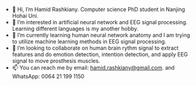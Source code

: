 - 👋 Hi, I’m Hamid Rashkiany. Computer science PhD student in Nanjing Hohai Uni. 
- 👀 I’m interested in artificial neural network and EEG signal processing. Learning different languages is my another hobby.
- 🌱 I’m currently learning human neural network anatomy and I am trying to utilize machine learning methods in EEG signal processing. 
- 💞️ I’m looking to collaborate on human brain rythm signal to extract features and do emotion detection, intention detection, and apply EEG signal to move prosthesis muscles.
- 📫 You can reach me by email: hamid.rashkiany@gmail.com. and WhatsApp: 0064 21 199 1150

<!---
hamidRashkiany/hamidRashkiany is a ✨ special ✨ repository because its `README.md` (this file) appears on your GitHub profile.
You can click the Preview link to take a look at your changes.
--->
